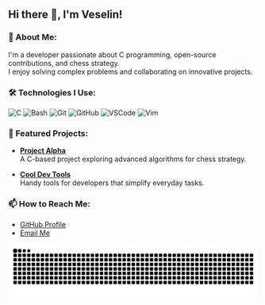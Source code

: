 ## Hi there 👋, I'm Veselin!

### 🚀 About Me:
I'm a developer passionate about C programming, open-source contributions, and chess strategy.  
I enjoy solving complex problems and collaborating on innovative projects.

### 🛠️ Technologies I Use:
![C](https://img.shields.io/badge/-C-00599C?logo=C&logoColor=white&style=for-the-badge)
![Bash](https://img.shields.io/badge/-Bash-4EAA25?logo=gnu-bash&logoColor=white&style=for-the-badge)
![Git](https://img.shields.io/badge/-Git-F05032?logo=git&logoColor=white&style=for-the-badge)
![GitHub](https://img.shields.io/badge/-GitHub-181717?logo=github&logoColor=white&style=for-the-badge)
![VSCode](https://img.shields.io/badge/-VSCode-007ACC?logo=visual-studio-code&logoColor=white&style=for-the-badge)
![Vim](https://img.shields.io/badge/-Vim-019733?logo=vim&logoColor=white&style=for-the-badge)

### 🌟 Featured Projects:
- [**Project Alpha**](https://github.com/vemilo/Alpha)  
  A C-based project exploring advanced algorithms for chess strategy.
  
- [**Cool Dev Tools**](https://github.com/vemilo/cool-dev-tools)  
  Handy tools for developers that simplify everyday tasks.

### 📫 How to Reach Me:
- [GitHub Profile](https://github.com/vemilo)
- [Email Me](mailto:vlnemilov@yahoo.com)


![GitHub Contribution Grid Snake](github-contribution-grid-snake.svg)
